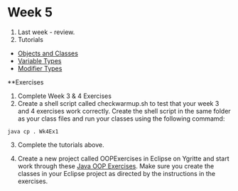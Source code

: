 # Week 5

1. Last week - review.
2. Tutorials
  * [Objects and Classes](http://www.tutorialspoint.com/java/java_object_classes.htm)
  * [Variable Types](http://www.tutorialspoint.com/java/java_variable_types.htm)
  * [Modifier Types](http://www.tutorialspoint.com/java/java_modifier_types.htm)

**Exercises

1. Complete Week 3 & 4 Exercises
2. Create a shell script called checkwarmup.sh to test that your week 3 and 4 exercises work correctly. Create the shell script in the same folder as your class files and run your classes using the following commamd:

`java cp . Wk4Ex1`

3. Complete the tutorials above.

4. Create a new project called OOPExercises in Eclipse on Ygritte and start work through these [Java OOP Exercises](https://www3.ntu.edu.sg/home/ehchua/programming/java/J3f_OOPExercises.html). Make sure you create the classes in your Eclipse project as directed by the instructions in the exercises.
